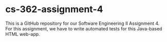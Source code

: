 # cs-362-assignment-4
This is a GitHub repository for our Software Engineering II Assignment 4. 
For this assignment, we have to write automated tests for this Java-based HTML web-app.
